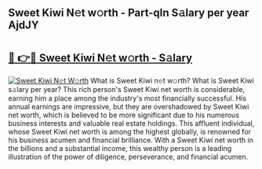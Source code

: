 ## Sweet Kiwi N𝚎t w𝚘rth - Part-qIn S𝚊lary per year AjdJY

# <h2><a href="http://gc0u3n.nevu.top/?p=Sweet+Kiwi">🔗 👉🔴 Sweet Kiwi N𝚎t w𝚘rth - S𝚊lary</a></h2>

[![Sweet Kiwi N𝚎t W𝚘rth](https://i.imgur.com/Oavwk0R.jpeg)](http://gc0u3n.nevu.top/?p=Sweet+Kiwi)
What is Sweet Kiwi n𝚎t w𝚘rth? What is Sweet Kiwi s𝚊lary per year?
This rich person's Sweet Kiwi net worth is considerable, earning him a place among the industry's most financially successful. His annual earnings are impressive, but they are overshadowed by Sweet Kiwi net worth, which is believed to be more significant due to his numerous business interests and valuable real estate holdings. This affluent individual, whose Sweet Kiwi net worth is among the highest globally, is renowned for his business acumen and financial brilliance. With a Sweet Kiwi net worth in the billions and a substantial income, this wealthy person is a leading illustration of the power of diligence, perseverance, and financial acumen.
